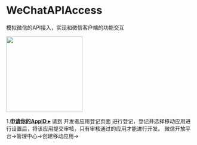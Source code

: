 # WeChatAPIAccess
模拟微信的API接入，实现和微信客户端的功能交互


<img height ="204" src ="https://cloud.githubusercontent.com/assets/464822/20228152/d3f36dc2-a804-11e6-80ff-51ada2d13ea7.png">

1.[**申请你的AppID ▸**](https://open.weixin.qq.com/cgi-bin/applist)
请到 开发者应用登记页面 进行登记，登记并选择移动应用进行设置后，将该应用提交审核，只有审核通过的应用才能进行开发。
微信开放平台->管理中心->创建移动应用->
